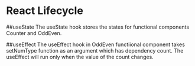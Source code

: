 # React Lifecycle
##useState
The useState hook stores the states for functional components Counter and OddEven.

##useEffect
The useEffect hook in OddEven functiional component takes setNumType function as an argument which has dependency count. The useEffect will run only when the value of the count changes.
